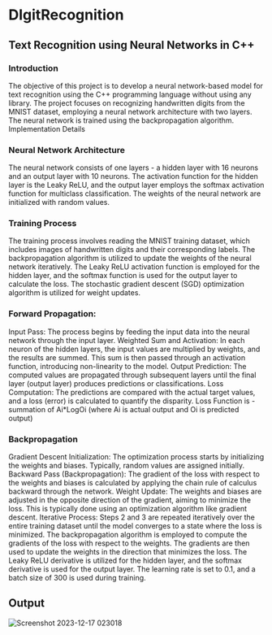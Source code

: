 # DIgitRecognition

## Text Recognition using Neural Networks in C++

### Introduction

The objective of this project is to develop a neural network-based 
model for text recognition using the C++ programming language without using any library. The 
project focuses on recognizing handwritten digits from the MNIST 
dataset, employing a neural network architecture with two layers. The 
neural network is trained using the backpropagation algorithm.
Implementation Details

### Neural Network Architecture
The neural network consists of one layers - a hidden layer with 16 
neurons and an output layer with 10 neurons. The activation function 
for the hidden layer is the Leaky ReLU, and the output layer employs 
the softmax activation function for multiclass classification. The weights 
of the neural network are initialized with random values.

### Training Process
The training process involves reading the MNIST training dataset, which 
includes images of handwritten digits and their corresponding labels. 
The backpropagation algorithm is utilized to update the weights of the 
neural network iteratively. The Leaky ReLU activation function is 
employed for the hidden layer, and the softmax function is used for the 
output layer to calculate the loss. The stochastic gradient descent (SGD) 
optimization algorithm is utilized for weight updates.

### Forward Propagation:
Input Pass: The process begins by feeding the input data into the neural 
network through the input layer.
Weighted Sum and Activation: In each neuron of the hidden layers, the 
input values are multiplied by weights, and the results are summed. 
This sum is then passed through an activation function, introducing 
non-linearity to the model.
Output Prediction: The computed values are propagated through 
subsequent layers until the final layer (output layer) produces 
predictions or classifications.
Loss Computation: The predictions are compared with the actual target 
values, and a loss (error) is calculated to quantify the disparity.
Loss Function is -summation of Ai*LogOi    (where Ai is actual output and Oi is predicted output)

### Backpropagation
Gradient Descent Initialization: The optimization process starts by 
initializing the weights and biases. Typically, random values are 
assigned initially.
Backward Pass (Backpropagation): The gradient of the loss with respect 
to the weights and biases is calculated by applying the chain rule of 
calculus backward through the network.
Weight Update: The weights and biases are adjusted in the opposite 
direction of the gradient, aiming to minimize the loss. This is typically 
done using an optimization algorithm like gradient descent.
Iterative Process: Steps 2 and 3 are repeated iteratively over the entire 
training dataset until the model converges to a state where the loss is 
minimized.
The backpropagation algorithm is employed to compute the gradients 
of the loss with respect to the weights. The gradients are then used to 
update the weights in the direction that minimizes the loss. The Leaky 
ReLU derivative is utilized for the hidden layer, and the softmax 
derivative is used for the output layer. The learning rate is set to 0.1, 
and a batch size of 300 is used during training.

## Output 
![Screenshot 2023-12-17 023018](https://github.com/Anish2915/DIgitRecognition/assets/137883198/97d65915-96dc-488f-8581-da2a9723476b)



